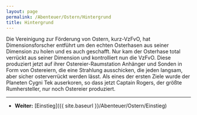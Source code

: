 ```yaml
---
layout: page
permalink: /Abenteuer/Ostern/Hintergrund
title: Hintergrund
---
```




Die Vereinigung zur Förderung von Ostern, kurz-VzFvO, hat Dimensionsforscher entführt um den echten Osterhasen aus seiner Dimension zu holen und es auch geschafft. Nur kam der Osterhase total verrückt aus seiner Dimension und kontrolliert nun die VzFvO. Diese produziert jetzt auf ihrer Ostereier-Raumstation Anhänger und Sonden in Form von Ostereiern, die eine Strahlung ausschicken, die jeden langsam, aber sicher osterverrückt werden lässt. Als eines der ersten Ziele wurde der Planeten Cygni Tek auserkoren, so dass jetzt Captain Rogers, der größte Rumhersteller, nur noch Ostereier produziert.

***

- **Weiter:** [Einstieg]({{ site.baseurl }}/Abenteuer/Ostern/Einstieg)
